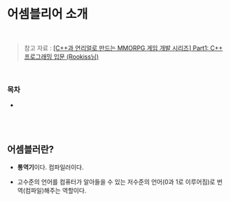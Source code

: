 # 어셈블리어 소개

<br/>

> 참고 자료 : <a href="https://www.inflearn.com/course/%EC%96%B8%EB%A6%AC%EC%96%BC-3d-mmorpg-1">[C++과 언리얼로 만드는 MMORPG 게임 개발 시리즈] Part1: C++ 프로그래밍 입문 (Rookiss님)</a>

<br/>

### 목차

- <a href=""></a>
<!-- - <a href=""></a> -->

<br/><br/>

## 어셈블러란?

- <strong>통역기</strong>이다. 컴파일러이다.

- 고수준의 언어를 컴퓨터가 알아들을 수 있는 저수준의 언어(0과 1로 이루어짐)로 번역(컴파일)해주는 역할이다.
